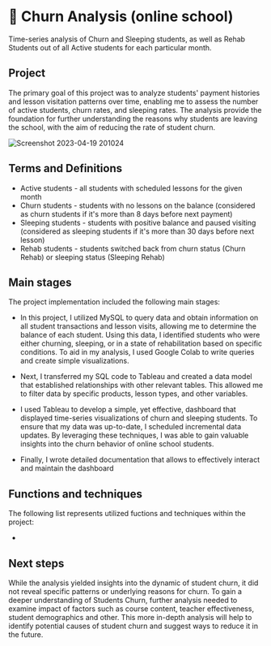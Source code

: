 # 🎈 Churn Analysis (online school)
Time-series analysis of Churn and Sleeping students, as well as Rehab Students out of all Active students for each particular month. 

## Project

The primary goal of this project was to analyze students' payment histories and lesson visitation patterns over time, enabling me to assess the number of active students, churn rates, and sleeping rates. The analysis provide the foundation for further understanding the reasons why students are leaving the school, with the aim of reducing the rate of student churn.

![Screenshot 2023-04-19 201024](https://user-images.githubusercontent.com/116592259/233165468-2fbac4bc-e8ed-46bb-8898-361bdff86ddf.png)

## Terms and Definitions

* Active students - all students with scheduled lessons for the given month
* Churn students - students with no lessons on the balance (considered as churn students if it's more than 8 days before next payment)
* Sleeping  students - students with positive balance and paused visiting (considered as sleeping students if it's more than 30 days before next lesson)
* Rehab students - students switched back from churn status (Churn Rehab) or sleeping status (Sleeping Rehab)

## Main stages 

The project implementation included the following main stages:

* In this project, I utilized MySQL to query data and obtain information on all student transactions and lesson visits, allowing me to determine the balance of each student. Using this data, I identified students who were either churning, sleeping, or in a state of rehabilitation based on specific conditions. To aid in my analysis, I used Google Colab to write queries and create simple visualizations.

* Next, I transferred my SQL code to Tableau and created a data model that established relationships with other relevant tables. This allowed me to filter data by specific products, lesson types, and other variables.

* I used Tableau to develop a simple, yet effective, dashboard that displayed time-series visualizations of churn and sleeping students. To ensure that my data was up-to-date, I scheduled incremental data updates. By leveraging these techniques, I was able to gain valuable insights into the churn behavior of online school students.

* Finally, I wrote detailed documentation that allows to effectively interact and maintain the dashboard

## Functions and techniques

The following list represents utilized fuctions and techniques within the project:

* 

## Next steps

While the analysis yielded insights into the dynamic of student churn, it did not reveal specific patterns or underlying reasons for churn. To gain a deeper understanding of Students Churn, further analysis needed to examine impact of factors such as course content, teacher effectiveness, student demographics and other. This more in-depth analysis will help to identify potential causes of student churn and suggest ways to reduce it in the future.
